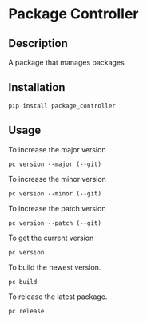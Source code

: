 # Package Controller

## Description

A package that manages packages

## Installation

```
pip install package_controller
```

## Usage

To increase the major version
```
pc version --major (--git)
```

To increase the minor version
```
pc version --minor (--git)
```

To increase the patch version
```
pc version --patch (--git)
```

To get the current version
```
pc version
```

To build the newest version.
```
pc build
```

To release the latest package.
```
pc release
```

